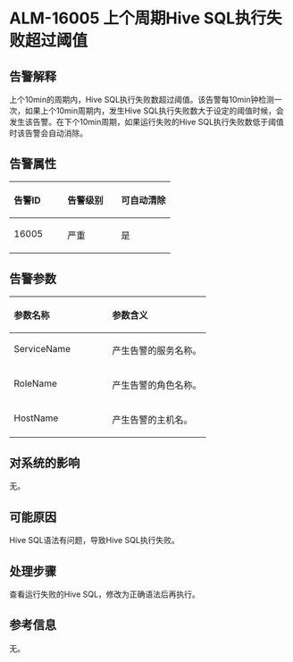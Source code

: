 # ALM-16005 上个周期Hive SQL执行失败超过阈值<a name="ZH-CN_TOPIC_0226470322"></a>

## 告警解释<a name="zh-cn_topic_0226462556_zh-cn_topic_0225531116_zh-cn_topic_0087039425_section43920869"></a>

上个10min的周期内，Hive SQL执行失败数超过阈值。该告警每10min钟检测一次，如果上个10min周期内，发生Hive SQL执行失败数大于设定的阈值时候，会发生该告警。在下个10min周期，如果运行失败的Hive SQL执行失败数低于阈值时该告警会自动消除。

## 告警属性<a name="zh-cn_topic_0226462556_zh-cn_topic_0225531116_zh-cn_topic_0087039425_section59743502"></a>

<a name="zh-cn_topic_0226462556_zh-cn_topic_0225531116_zh-cn_topic_0087039425_table64843092"></a>
<table><thead align="left"><tr id="zh-cn_topic_0226462556_zh-cn_topic_0225531116_zh-cn_topic_0087039425_row10409628"><th class="cellrowborder" valign="top" width="33.33333333333333%" id="mcps1.1.4.1.1"><p id="zh-cn_topic_0226462556_zh-cn_topic_0225531116_zh-cn_topic_0087039425_p37873528"><a name="zh-cn_topic_0226462556_zh-cn_topic_0225531116_zh-cn_topic_0087039425_p37873528"></a><a name="zh-cn_topic_0226462556_zh-cn_topic_0225531116_zh-cn_topic_0087039425_p37873528"></a>告警ID</p>
</th>
<th class="cellrowborder" valign="top" width="33.33333333333333%" id="mcps1.1.4.1.2"><p id="zh-cn_topic_0226462556_zh-cn_topic_0225531116_zh-cn_topic_0087039425_p47856888"><a name="zh-cn_topic_0226462556_zh-cn_topic_0225531116_zh-cn_topic_0087039425_p47856888"></a><a name="zh-cn_topic_0226462556_zh-cn_topic_0225531116_zh-cn_topic_0087039425_p47856888"></a>告警级别</p>
</th>
<th class="cellrowborder" valign="top" width="33.33333333333333%" id="mcps1.1.4.1.3"><p id="zh-cn_topic_0226462556_zh-cn_topic_0225531116_zh-cn_topic_0087039425_p51202692"><a name="zh-cn_topic_0226462556_zh-cn_topic_0225531116_zh-cn_topic_0087039425_p51202692"></a><a name="zh-cn_topic_0226462556_zh-cn_topic_0225531116_zh-cn_topic_0087039425_p51202692"></a>可自动清除</p>
</th>
</tr>
</thead>
<tbody><tr id="zh-cn_topic_0226462556_zh-cn_topic_0225531116_zh-cn_topic_0087039425_row53777413"><td class="cellrowborder" valign="top" width="33.33333333333333%" headers="mcps1.1.4.1.1 "><p id="zh-cn_topic_0226462556_zh-cn_topic_0225531116_p431016914314"><a name="zh-cn_topic_0226462556_zh-cn_topic_0225531116_p431016914314"></a><a name="zh-cn_topic_0226462556_zh-cn_topic_0225531116_p431016914314"></a>16005</p>
</td>
<td class="cellrowborder" valign="top" width="33.33333333333333%" headers="mcps1.1.4.1.2 "><p id="zh-cn_topic_0226462556_zh-cn_topic_0225531116_p73091983110"><a name="zh-cn_topic_0226462556_zh-cn_topic_0225531116_p73091983110"></a><a name="zh-cn_topic_0226462556_zh-cn_topic_0225531116_p73091983110"></a>严重</p>
</td>
<td class="cellrowborder" valign="top" width="33.33333333333333%" headers="mcps1.1.4.1.3 "><p id="zh-cn_topic_0226462556_zh-cn_topic_0225531116_p2308169103111"><a name="zh-cn_topic_0226462556_zh-cn_topic_0225531116_p2308169103111"></a><a name="zh-cn_topic_0226462556_zh-cn_topic_0225531116_p2308169103111"></a>是</p>
</td>
</tr>
</tbody>
</table>

## 告警参数<a name="zh-cn_topic_0226462556_zh-cn_topic_0225531116_zh-cn_topic_0087039425_section820607"></a>

<a name="zh-cn_topic_0226462556_zh-cn_topic_0225531116_zh-cn_topic_0087039425_table66543927"></a>
<table><thead align="left"><tr id="zh-cn_topic_0226462556_zh-cn_topic_0225531116_zh-cn_topic_0087039425_row61284534"><th class="cellrowborder" valign="top" width="50%" id="mcps1.1.3.1.1"><p id="zh-cn_topic_0226462556_zh-cn_topic_0225531116_zh-cn_topic_0087039425_p65100236"><a name="zh-cn_topic_0226462556_zh-cn_topic_0225531116_zh-cn_topic_0087039425_p65100236"></a><a name="zh-cn_topic_0226462556_zh-cn_topic_0225531116_zh-cn_topic_0087039425_p65100236"></a>参数名称</p>
</th>
<th class="cellrowborder" valign="top" width="50%" id="mcps1.1.3.1.2"><p id="zh-cn_topic_0226462556_zh-cn_topic_0225531116_zh-cn_topic_0087039425_p38627770"><a name="zh-cn_topic_0226462556_zh-cn_topic_0225531116_zh-cn_topic_0087039425_p38627770"></a><a name="zh-cn_topic_0226462556_zh-cn_topic_0225531116_zh-cn_topic_0087039425_p38627770"></a>参数含义</p>
</th>
</tr>
</thead>
<tbody><tr id="zh-cn_topic_0226462556_zh-cn_topic_0225531116_zh-cn_topic_0087039425_row41841705"><td class="cellrowborder" valign="top" width="50%" headers="mcps1.1.3.1.1 "><p id="zh-cn_topic_0226462556_zh-cn_topic_0225531116_p108042015539"><a name="zh-cn_topic_0226462556_zh-cn_topic_0225531116_p108042015539"></a><a name="zh-cn_topic_0226462556_zh-cn_topic_0225531116_p108042015539"></a>ServiceName</p>
</td>
<td class="cellrowborder" valign="top" width="50%" headers="mcps1.1.3.1.2 "><p id="zh-cn_topic_0226462556_zh-cn_topic_0225531116_p1042201717316"><a name="zh-cn_topic_0226462556_zh-cn_topic_0225531116_p1042201717316"></a><a name="zh-cn_topic_0226462556_zh-cn_topic_0225531116_p1042201717316"></a>产生告警的服务名称。</p>
</td>
</tr>
<tr id="zh-cn_topic_0226462556_zh-cn_topic_0225531116_zh-cn_topic_0087039425_row30954226"><td class="cellrowborder" valign="top" width="50%" headers="mcps1.1.3.1.1 "><p id="zh-cn_topic_0226462556_zh-cn_topic_0225531116_zh-cn_topic_0087039425_p24264406"><a name="zh-cn_topic_0226462556_zh-cn_topic_0225531116_zh-cn_topic_0087039425_p24264406"></a><a name="zh-cn_topic_0226462556_zh-cn_topic_0225531116_zh-cn_topic_0087039425_p24264406"></a>RoleName</p>
</td>
<td class="cellrowborder" valign="top" width="50%" headers="mcps1.1.3.1.2 "><p id="zh-cn_topic_0226462556_zh-cn_topic_0225531116_p8405174319"><a name="zh-cn_topic_0226462556_zh-cn_topic_0225531116_p8405174319"></a><a name="zh-cn_topic_0226462556_zh-cn_topic_0225531116_p8405174319"></a>产生告警的角色名称。</p>
</td>
</tr>
<tr id="zh-cn_topic_0226462556_zh-cn_topic_0225531116_zh-cn_topic_0087039425_row39121107"><td class="cellrowborder" valign="top" width="50%" headers="mcps1.1.3.1.1 "><p id="zh-cn_topic_0226462556_zh-cn_topic_0225531116_p439111716311"><a name="zh-cn_topic_0226462556_zh-cn_topic_0225531116_p439111716311"></a><a name="zh-cn_topic_0226462556_zh-cn_topic_0225531116_p439111716311"></a>HostName</p>
</td>
<td class="cellrowborder" valign="top" width="50%" headers="mcps1.1.3.1.2 "><p id="zh-cn_topic_0226462556_zh-cn_topic_0225531116_p4388177317"><a name="zh-cn_topic_0226462556_zh-cn_topic_0225531116_p4388177317"></a><a name="zh-cn_topic_0226462556_zh-cn_topic_0225531116_p4388177317"></a>产生告警的主机名。</p>
</td>
</tr>
</tbody>
</table>

## 对系统的影响<a name="zh-cn_topic_0226462556_zh-cn_topic_0225531116_zh-cn_topic_0087039425_section7385465"></a>

无。

## 可能原因<a name="zh-cn_topic_0226462556_zh-cn_topic_0225531116_zh-cn_topic_0087039425_section66469189"></a>

Hive SQL语法有问题，导致Hive SQL执行失败。

## 处理步骤<a name="zh-cn_topic_0226462556_zh-cn_topic_0225531116_section14111549283"></a>

查看运行失败的Hive SQL，修改为正确语法后再执行。

## 参考信息<a name="zh-cn_topic_0226462556_zh-cn_topic_0225531116_zh-cn_topic_0087039425_section15295265"></a>

无。

